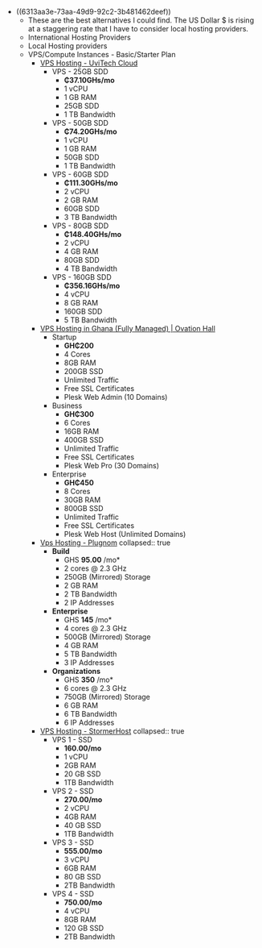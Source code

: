- ((6313aa3e-73aa-49d9-92c2-3b481462deef))
	- These are the best alternatives I could find. The US Dollar $ is rising at a staggering rate that I have to consider local hosting providers.
	- International Hosting Providers
	- Local Hosting providers
	- VPS/Compute Instances - Basic/Starter Plan
		- [VPS Hosting - UviTech Cloud](https://uvitechcloud.com/vps-hosting/)
			- VPS - 25GB SDD
				- **₵37.10GHs/mo**
				- 1 vCPU
				- 1 GB RAM
				- 25GB SDD
				- 1 TB Bandwidth
			- VPS - 50GB SDD
				- **₵74.20GHs/mo**
				- 1 vCPU
				- 1 GB RAM
				- 50GB SDD
				- 1 TB Bandwidth
			- VPS - 60GB SDD
				- **₵111.30GHs/mo**
				- 2 vCPU
				- 2 GB RAM
				- 60GB SDD
				- 3 TB Bandwidth
			- VPS - 80GB SDD
				- **₵148.40GHs/mo**
				- 2 vCPU
				- 4 GB RAM
				- 80GB SDD
				- 4 TB Bandwidth
			- VPS - 160GB SDD
				- **₵356.16GHs/mo**
				- 4 vCPU
				- 8 GB RAM
				- 160GB SDD
				- 5 TB Bandwidth
		- [VPS Hosting in Ghana (Fully Managed) | Ovation Hall](https://gh.ovationhall.com/vps-hosting/)
			- Startup
				- **GH₵200**
				- 4 Cores
				- 8GB RAM
				- 200GB SSD
				- Unlimited Traffic
				- Free SSL Certificates
				- Plesk Web Admin (10 Domains)
			- Business
				- **GH₵300**
				- 6 Cores
				- 16GB RAM
				- 400GB SSD
				- Unlimited Traffic
				- Free SSL Certificates
				- Plesk Web Pro (30 Domains)
			- Enterprise
				- **GH₵450**
				- 8 Cores
				- 30GB RAM
				- 800GB SSD
				- Unlimited Traffic
				- Free SSL Certificates
				- Plesk Web Host (Unlimited Domains)
		- [Vps Hosting - Plugnom](https://plugnom.com/vps-hosting/)
		  collapsed:: true
			- **Build**
				- GHS **95.00** /mo*
				- 2 cores @ 2.3 GHz
				- 250GB (Mirrored) Storage
				- 2 GB RAM
				- 2 TB Bandwidth
				- 2 IP Addresses
			- **Enterprise**
				- GHS **145** /mo*
				- 4 cores @ 2.3 GHz
				- 500GB (Mirrored) Storage
				- 4 GB RAM
				- 5 TB Bandwidth
				- 3 IP Addresses
			- **Organizations**
				- GHS **350** /mo*
				- 6 cores @ 2.3 GHz
				- 750GB (Mirrored) Storage
				- 6 GB RAM
				- 6 TB Bandwidth
				- 6 IP Addresses
		- [VPS Hosting - StormerHost](https://stormerhost.com/vps-hosting/#1548916400079-7ee607db-9b650099-4b7d)
		  collapsed:: true
			- VPS 1 - SSD
				- **160.00/mo**
				- 1 vCPU
				- 2GB RAM
				- 20 GB SSD
				- 1TB Bandwidth
			- VPS 2 - SSD
				- **270.00/mo**
				- 2 vCPU
				- 4GB RAM
				- 40 GB SSD
				- 1TB Bandwidth
			- VPS 3 - SSD
				- **555.00/mo**
				- 3 vCPU
				- 6GB RAM
				- 80 GB SSD
				- 2TB Bandwidth
			- VPS 4 - SSD
				- **750.00/mo**
				- 4 vCPU
				- 8GB RAM
				- 120 GB SSD
				- 2TB Bandwidth